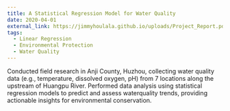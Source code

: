 ```yaml
---
title: A Statistical Regression Model for Water Quality
date: 2020-04-01
external_link: https://jimmyhoulala.github.io/uploads/Project_Report.pdf
tags:
  - Linear Regression
  - Environmental Protection
  - Water Quality
---
```


  Conducted field research in Anji County, Huzhou, collecting water quality data (e.g., temperature, dissolved oxygen, pH) from 7 locations along the upstream of Huangpu River.
  Performed data analysis using statistical regression models to predict and assess waterquality trends, providing actionable insights for environmental conservation.

<!--more-->
